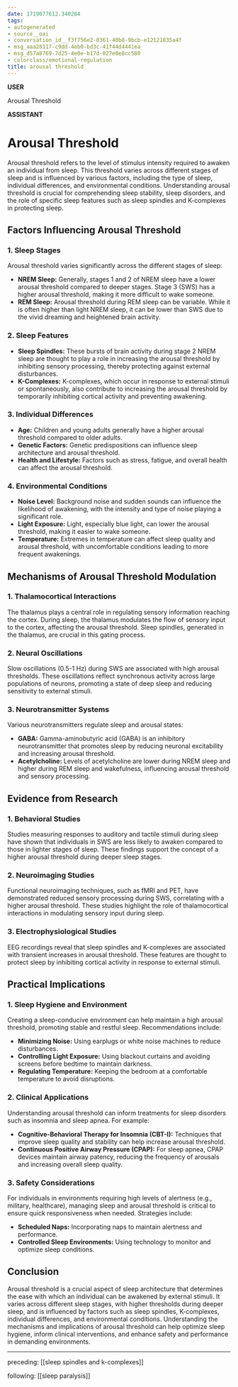 ```yaml
---
date: 1719077612.340284
tags:
- autogenerated
- source__oai
- conversation_id__f3f756e2-0361-40b8-9bcb-e12121835a4f
- msg_aaa28117-c9dd-4eb0-bd3c-41f44d4441ea
- msg_d57a8769-7d25-4e0e-b17d-027e0e8cc580
- colorclass/emotional-regulation
title: arousal threshold
---
```


**USER**

Arousal Threshold


**ASSISTANT**

# Arousal Threshold

Arousal threshold refers to the level of stimulus intensity required to awaken an individual from sleep. This threshold varies across different stages of sleep and is influenced by various factors, including the type of sleep, individual differences, and environmental conditions. Understanding arousal threshold is crucial for comprehending sleep stability, sleep disorders, and the role of specific sleep features such as sleep spindles and K-complexes in protecting sleep.

## Factors Influencing Arousal Threshold

### 1. Sleep Stages
Arousal threshold varies significantly across the different stages of sleep:
- **NREM Sleep:** Generally, stages 1 and 2 of NREM sleep have a lower arousal threshold compared to deeper stages. Stage 3 (SWS) has a higher arousal threshold, making it more difficult to wake someone.
- **REM Sleep:** Arousal threshold during REM sleep can be variable. While it is often higher than light NREM sleep, it can be lower than SWS due to the vivid dreaming and heightened brain activity.

### 2. Sleep Features
- **Sleep Spindles:** These bursts of brain activity during stage 2 NREM sleep are thought to play a role in increasing the arousal threshold by inhibiting sensory processing, thereby protecting against external disturbances.
- **K-Complexes:** K-complexes, which occur in response to external stimuli or spontaneously, also contribute to increasing the arousal threshold by temporarily inhibiting cortical activity and preventing awakening.

### 3. Individual Differences
- **Age:** Children and young adults generally have a higher arousal threshold compared to older adults.
- **Genetic Factors:** Genetic predispositions can influence sleep architecture and arousal threshold.
- **Health and Lifestyle:** Factors such as stress, fatigue, and overall health can affect the arousal threshold.

### 4. Environmental Conditions
- **Noise Level:** Background noise and sudden sounds can influence the likelihood of awakening, with the intensity and type of noise playing a significant role.
- **Light Exposure:** Light, especially blue light, can lower the arousal threshold, making it easier to wake someone.
- **Temperature:** Extremes in temperature can affect sleep quality and arousal threshold, with uncomfortable conditions leading to more frequent awakenings.

## Mechanisms of Arousal Threshold Modulation

### 1. Thalamocortical Interactions
The thalamus plays a central role in regulating sensory information reaching the cortex. During sleep, the thalamus modulates the flow of sensory input to the cortex, affecting the arousal threshold. Sleep spindles, generated in the thalamus, are crucial in this gating process.

### 2. Neural Oscillations
Slow oscillations (0.5-1 Hz) during SWS are associated with high arousal thresholds. These oscillations reflect synchronous activity across large populations of neurons, promoting a state of deep sleep and reducing sensitivity to external stimuli.

### 3. Neurotransmitter Systems
Various neurotransmitters regulate sleep and arousal states:
- **GABA:** Gamma-aminobutyric acid (GABA) is an inhibitory neurotransmitter that promotes sleep by reducing neuronal excitability and increasing arousal threshold.
- **Acetylcholine:** Levels of acetylcholine are lower during NREM sleep and higher during REM sleep and wakefulness, influencing arousal threshold and sensory processing.

## Evidence from Research

### 1. Behavioral Studies
Studies measuring responses to auditory and tactile stimuli during sleep have shown that individuals in SWS are less likely to awaken compared to those in lighter stages of sleep. These findings support the concept of a higher arousal threshold during deeper sleep stages.

### 2. Neuroimaging Studies
Functional neuroimaging techniques, such as fMRI and PET, have demonstrated reduced sensory processing during SWS, correlating with a higher arousal threshold. These studies highlight the role of thalamocortical interactions in modulating sensory input during sleep.

### 3. Electrophysiological Studies
EEG recordings reveal that sleep spindles and K-complexes are associated with transient increases in arousal threshold. These features are thought to protect sleep by inhibiting cortical activity in response to external stimuli.

## Practical Implications

### 1. Sleep Hygiene and Environment
Creating a sleep-conducive environment can help maintain a high arousal threshold, promoting stable and restful sleep. Recommendations include:
- **Minimizing Noise:** Using earplugs or white noise machines to reduce disturbances.
- **Controlling Light Exposure:** Using blackout curtains and avoiding screens before bedtime to maintain darkness.
- **Regulating Temperature:** Keeping the bedroom at a comfortable temperature to avoid disruptions.

### 2. Clinical Applications
Understanding arousal threshold can inform treatments for sleep disorders such as insomnia and sleep apnea. For example:
- **Cognitive-Behavioral Therapy for Insomnia (CBT-I):** Techniques that improve sleep quality and stability can help increase arousal threshold.
- **Continuous Positive Airway Pressure (CPAP):** For sleep apnea, CPAP devices maintain airway patency, reducing the frequency of arousals and increasing overall sleep quality.

### 3. Safety Considerations
For individuals in environments requiring high levels of alertness (e.g., military, healthcare), managing sleep and arousal threshold is critical to ensure quick responsiveness when needed. Strategies include:
- **Scheduled Naps:** Incorporating naps to maintain alertness and performance.
- **Controlled Sleep Environments:** Using technology to monitor and optimize sleep conditions.

## Conclusion

Arousal threshold is a crucial aspect of sleep architecture that determines the ease with which an individual can be awakened by external stimuli. It varies across different sleep stages, with higher thresholds during deeper sleep, and is influenced by factors such as sleep spindles, K-complexes, individual differences, and environmental conditions. Understanding the mechanisms and implications of arousal threshold can help optimize sleep hygiene, inform clinical interventions, and enhance safety and performance in demanding environments.


---

preceding: [[sleep spindles and k-complexes]]  


following: [[sleep paralysis]]